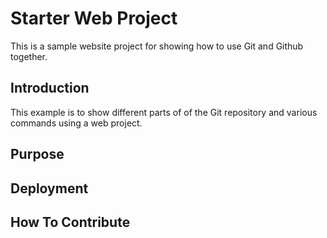 # Starter Web Project

This is a sample website project for showing how to use Git and Github together.

## Introduction

This example is to show different parts of of the Git repository and various commands using a web project.

## Purpose

## Deployment

## How To Contribute